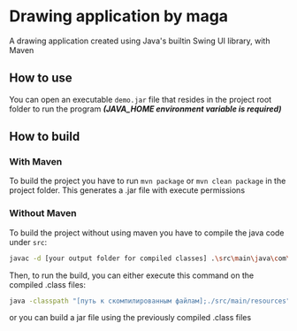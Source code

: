 # Drawing application by maga

A drawing application created using Java's builtin Swing UI library, with Maven


## How to use
You can open an executable ```demo.jar``` file that resides in the project root folder to run the program
***(JAVA_HOME environment variable is required)***


## How to build

### With Maven
To build the project you have to run
```mvn package``` or ```mvn clean package``` in the project folder.
This generates a .jar file with execute permissions

### Without Maven
To build the project without using maven you have to compile the java code under `src`: <br>
<!-- 
<pre><code><span style="color: red;">javac</span> <span style="color: grey;">-d</span> <span style="color: cyan;">[your output folder for compiled classes]</span> <span style="color: cyan;">.\src\main\java\com\maga\*.java</span></code></pre> -->
```sh
javac -d [your output folder for compiled classes] .\src\main\java\com\maga\*.java
```



Then, to run the build, you can either execute this command on the compiled .class files: <br>
```sh
java -classpath "[путь к скомпилированным файлам];./src/main/resources" com.maga.DrawingApp
```
<!-- <pre><code><span style="color: red;">java</span> <span style="color: grey;">-classpath</span> <span style="color: cyan;">"[path to compiled .class files];./src/main/resources"</span> <span style="color: cyan;">com.maga.DrawingApp</span></code></pre> -->

or you can build a jar file using the previously compiled .class files